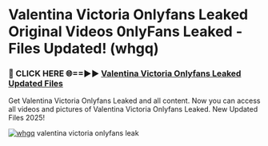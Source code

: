 # Valentina Victoria Onlyfans Leaked Original Videos 0nlyFans Leaked - Files Updated! (whgq)

<h3>🔴 CLICK HERE 🌐==►► <a href="https://tinyurl.com/brd5kh86" rel="nofollow">Valentina Victoria Onlyfans Leaked Updated Files</a></h3>

Get Valentina Victoria Onlyfans Leaked and all content. Now you can access all videos and pictures of Valentina Victoria Onlyfans Leaked. New Updated Files 2025!

[![whgq](https://i.imgur.com/K7sEzmb.gif)](https://tinyurl.com/brd5kh86)
valentina victoria onlyfans leak